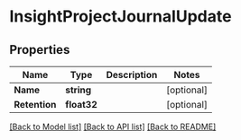 # InsightProjectJournalUpdate

## Properties

Name | Type | Description | Notes
------------ | ------------- | ------------- | -------------
**Name** | **string** |  | [optional] 
**Retention** | **float32** |  | [optional] 

[[Back to Model list]](../README.md#documentation-for-models) [[Back to API list]](../README.md#documentation-for-api-endpoints) [[Back to README]](../README.md)


